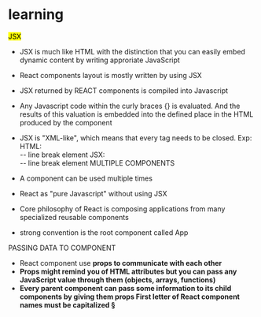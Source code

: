 # learning
<mark> JSX </mark>
- JSX is much like HTML with the distinction that you can easily embed dynamic content by writing approriate JavaScript
- React components layout is mostly written by using JSX
- JSX returned by REACT components is compiled into Javascript
- Any Javascript code within the curly braces {} is evaluated.
And the results of this valuation is embedded into the defined place in the HTML produced by the component
- JSX is "XML-like", which means that every tag needs to be closed.
      Exp: HTML: <br> -- line break element
            JSX: <br/> -- line break element
  MULTIPLE COMPONENTS
- A component can be used multiple times
        
- React as "pure Javascript" without using JSX
- Core philosophy of React is composing applications from many specialized reusable components
- strong convention is the <emphasize>root component </emphasize> called <emphasize> App <emphasize>

PASSING DATA TO COMPONENT
- React component use <strong> props <strong/> to communicate with each other
- Props might remind you of HTML attributes but you can pass any JavaScript value through them (objects, arrays, functions)
- Every parent component can pass some information to its child components by giving them props
<strong>First letter of React component names must be capitalized<strong/>
§
